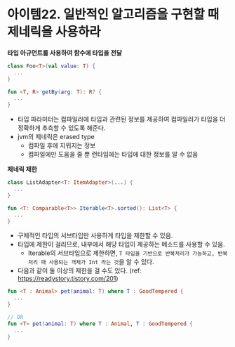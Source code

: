 # 아이템22. 일반적인 알고리즘을 구현할 때 제네릭을 사용하라

**타입 아규먼트를 사용하여 함수에 타입을 전달**

```kotlin
class Foo<T>(val value: T) {
  ...
}

fun <T, R> getBy(arg: T): R? {
  ...
}
```

- 타입 파라미터는 컴파일러에 타입과 관련된 정보를 제공하여 컴파일러가 타입을 더 정확하게 추측할 수 있도록 해준다.
- jvm의 제네릭은 erased type
  - 컴파일 후에 지워지는 정보
  - 컴파일에만 도움을 줄 뿐 런타임에는 타입에 대한 정보를 알 수 없음

**제네릭 제한**

```kotlin
class ListAdapter<T: ItemAdapter>(...) {
  ...
}

fun <T: Comparable<T>> Iterable<T>.sorted(): List<T> {
  ...
}
```

- 구체적인 타입의 서브타입만 사용하게 타입을 제한할 수 있음.
- 타입에 제한이 걸리므로, 내부에서 해당 타입이 제공하는 메소드를 사용할 수 있음.
  - Iterable의 서브타입으로 제한하면, `T 타입을 기반으로 반복처리가 가능하고, 반복 처리 때 사용되는 객체가 Int 라는 것`을 알 수 있다.
- 다음과 같이 둘 이상의 제한을 걸 수도 있다. (ref: https://readystory.tistory.com/201)

```kotlin
fun <T : Animal> pet(animal: T) where T : GoodTempered {
  ...
}

// OR
fun <T> pet(animal: T) where T : Animal, T : GoodTempered {
  ...
}
```

